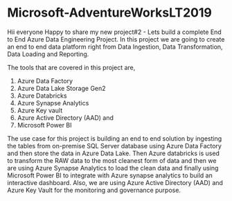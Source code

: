 # Microsoft-AdventureWorksLT2019


Hii everyone 
Happy to share my new project#2 - Lets build a complete End to End Azure Data Engineering Project. In this project we are going to create an end to end data platform right from Data Ingestion, Data Transformation, Data Loading and Reporting. 

The tools that are covered in this project are,

1. Azure Data Factory
2. Azure Data Lake Storage Gen2
3. Azure Databricks
4. Azure Synapse Analytics
5. Azure Key vault
6. Azure Active Directory (AAD) and
7. Microsoft Power BI

The use case for this project is building an end to end solution by ingesting the tables from on-premise SQL Server database using Azure Data Factory and then store the data in Azure Data Lake. Then Azure databricks is used to transform the RAW data to the most cleanest form of data and then we are using Azure Synapse Analytics to load the clean data and finally using Microsoft Power BI to integrate with Azure synapse analytics to build an interactive dashboard. Also, we are using Azure Active Directory (AAD) and Azure Key Vault for the monitoring and governance purpose. 
